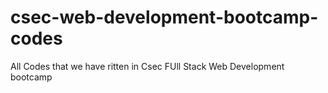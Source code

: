 # csec-web-development-bootcamp-codes
All Codes that we have ritten in Csec FUll Stack Web Development bootcamp
